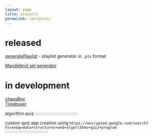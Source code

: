 ```yaml
---
layout: page
title: projects
permalink: /projects/
---
```


# released
[generatePlaylist](https://github.com/aaronpkelly/generatePlaylist) - playlist
generator in `.pls` format

<a href="{{ site.url }}/projects/javascript/mandelbrot/mandelbrot.html">Mandelbrot set generator</a>

# in development
<a href="{{ site.url }}/projects/python/chaosBox/">chaosBox</a><br>
<a href="{{ site.url }}/projects/javascript/timeboxer/timeboxer.html">Timeboxer</a>

algorithm quiz
<progress value="0" max="100"></progress>

custom quiz app creation using
`https://encrypted.google.com/search?hl=en&q=data+structures+and+algorithms+quiz+program`
<progress value="0" max="100"></progress>
